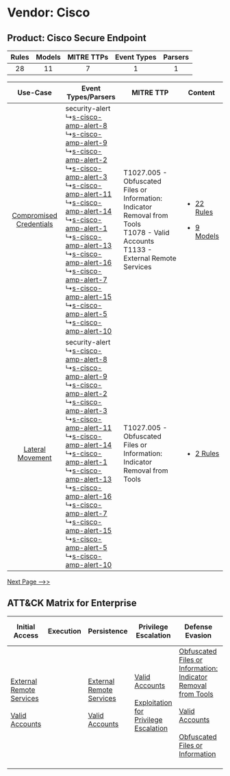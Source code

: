Vendor: Cisco
=============
Product: Cisco Secure Endpoint
------------------------------
| Rules | Models | MITRE TTPs | Event Types | Parsers |
|:-----:|:------:|:----------:|:-----------:|:-------:|
|  28   |   11   |     7      |      1      |    1    |

|    Use-Case    | Event Types/Parsers    | MITRE TTP    | Content    |
|:----:| ---- | ---- | ---- |
| [Compromised Credentials](../../../UseCases/uc_compromised_credentials.md) |  security-alert<br> ↳[s-cisco-amp-alert-8](Ps/pC_sciscoampalert8.md)<br> ↳[s-cisco-amp-alert-9](Ps/pC_sciscoampalert9.md)<br> ↳[s-cisco-amp-alert-2](Ps/pC_sciscoampalert2.md)<br> ↳[s-cisco-amp-alert-3](Ps/pC_sciscoampalert3.md)<br> ↳[s-cisco-amp-alert-11](Ps/pC_sciscoampalert11.md)<br> ↳[s-cisco-amp-alert-14](Ps/pC_sciscoampalert14.md)<br> ↳[s-cisco-amp-alert-1](Ps/pC_sciscoampalert1.md)<br> ↳[s-cisco-amp-alert-13](Ps/pC_sciscoampalert13.md)<br> ↳[s-cisco-amp-alert-16](Ps/pC_sciscoampalert16.md)<br> ↳[s-cisco-amp-alert-7](Ps/pC_sciscoampalert7.md)<br> ↳[s-cisco-amp-alert-15](Ps/pC_sciscoampalert15.md)<br> ↳[s-cisco-amp-alert-5](Ps/pC_sciscoampalert5.md)<br> ↳[s-cisco-amp-alert-10](Ps/pC_sciscoampalert10.md)<br> | T1027.005 - Obfuscated Files or Information: Indicator Removal from Tools<br>T1078 - Valid Accounts<br>T1133 - External Remote Services<br> | [<ul><li>22 Rules</li></ul><ul><li>9 Models</li></ul>](RM/r_m_cisco_cisco_secure_endpoint_Compromised_Credentials.md) |
|        [Lateral Movement](../../../UseCases/uc_lateral_movement.md)        |  security-alert<br> ↳[s-cisco-amp-alert-8](Ps/pC_sciscoampalert8.md)<br> ↳[s-cisco-amp-alert-9](Ps/pC_sciscoampalert9.md)<br> ↳[s-cisco-amp-alert-2](Ps/pC_sciscoampalert2.md)<br> ↳[s-cisco-amp-alert-3](Ps/pC_sciscoampalert3.md)<br> ↳[s-cisco-amp-alert-11](Ps/pC_sciscoampalert11.md)<br> ↳[s-cisco-amp-alert-14](Ps/pC_sciscoampalert14.md)<br> ↳[s-cisco-amp-alert-1](Ps/pC_sciscoampalert1.md)<br> ↳[s-cisco-amp-alert-13](Ps/pC_sciscoampalert13.md)<br> ↳[s-cisco-amp-alert-16](Ps/pC_sciscoampalert16.md)<br> ↳[s-cisco-amp-alert-7](Ps/pC_sciscoampalert7.md)<br> ↳[s-cisco-amp-alert-15](Ps/pC_sciscoampalert15.md)<br> ↳[s-cisco-amp-alert-5](Ps/pC_sciscoampalert5.md)<br> ↳[s-cisco-amp-alert-10](Ps/pC_sciscoampalert10.md)<br> | T1027.005 - Obfuscated Files or Information: Indicator Removal from Tools<br>    | [<ul><li>2 Rules</li></ul>](RM/r_m_cisco_cisco_secure_endpoint_Lateral_Movement.md)    |
[Next Page -->>](2_ds_cisco_cisco_secure_endpoint.md)

ATT&CK Matrix for Enterprise
----------------------------
| Initial Access                                                                                                                                   | Execution | Persistence                                                                                                                                      | Privilege Escalation                                                                                                                                          | Defense Evasion                                                                                                                                                                                                                                                               | Credential Access | Discovery                                                              | Lateral Movement                                                                                                                                                       | Collection | Command and Control | Exfiltration | Impact |
| ------------------------------------------------------------------------------------------------------------------------------------------------ | --------- | ------------------------------------------------------------------------------------------------------------------------------------------------ | ------------------------------------------------------------------------------------------------------------------------------------------------------------- | ----------------------------------------------------------------------------------------------------------------------------------------------------------------------------------------------------------------------------------------------------------------------------- | ----------------- | ---------------------------------------------------------------------- | ---------------------------------------------------------------------------------------------------------------------------------------------------------------------- | ---------- | ------------------- | ------------ | ------ |
| [External Remote Services](https://attack.mitre.org/techniques/T1133)<br><br>[Valid Accounts](https://attack.mitre.org/techniques/T1078)<br><br> |           | [External Remote Services](https://attack.mitre.org/techniques/T1133)<br><br>[Valid Accounts](https://attack.mitre.org/techniques/T1078)<br><br> | [Valid Accounts](https://attack.mitre.org/techniques/T1078)<br><br>[Exploitation for Privilege Escalation](https://attack.mitre.org/techniques/T1068)<br><br> | [Obfuscated Files or Information: Indicator Removal from Tools](https://attack.mitre.org/techniques/T1027/005)<br><br>[Valid Accounts](https://attack.mitre.org/techniques/T1078)<br><br>[Obfuscated Files or Information](https://attack.mitre.org/techniques/T1027)<br><br> |                   | [Account Discovery](https://attack.mitre.org/techniques/T1087)<br><br> | [Remote Services](https://attack.mitre.org/techniques/T1021)<br><br>[Remote Services: SMB/Windows Admin Shares](https://attack.mitre.org/techniques/T1021/002)<br><br> |            |                     |              |        |